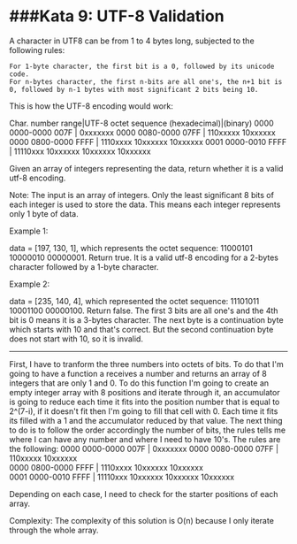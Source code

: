 ###Kata 9: UTF-8 Validation
=================================================================================================

A character in UTF8 can be from 1 to 4 bytes long, subjected to the following rules:

    For 1-byte character, the first bit is a 0, followed by its unicode code.
    For n-bytes character, the first n-bits are all one's, the n+1 bit is 0, followed by n-1 bytes with most significant 2 bits being 10.

This is how the UTF-8 encoding would work:

   Char. number range|UTF-8 octet sequence (hexadecimal)|(binary) 0000 0000-0000 007F | 0xxxxxxx     0000 0080-0000 07FF | 110xxxxx 10xxxxxx     0000 0800-0000 FFFF | 1110xxxx 10xxxxxx 10xxxxxx     0001 0000-0010 FFFF | 11110xxx 10xxxxxx 10xxxxxx 10xxxxxx  

Given an array of integers representing the data, return whether it is a valid utf-8 encoding.

Note:
The input is an array of integers. Only the least significant 8 bits of each integer is used to store the data. This means each integer represents only 1 byte of data.

Example 1:

data = [197, 130, 1], which represents the octet sequence: 11000101 10000010 00000001.    Return true.  It is a valid utf-8 encoding for a 2-bytes character followed by a 1-byte character.  

Example 2:

data = [235, 140, 4], which represented the octet sequence: 11101011 10001100 00000100.    Return false.  The first 3 bits are all one's and the 4th bit is 0 means it is a 3-bytes character.  The next byte is a continuation byte which starts with 10 and that's correct.  But the second continuation byte does not start with 10, so it is invalid.

--------------------------------------------------------------------------------------------------------------------------------------------------------------------------------------

First, I have to tranform the three numbers into octets of bits. To do that I'm going to have a function a receives a number and returns an array of 8 integers that are only 1 and 0.
To do this function I'm going to create an empty integer array with 8 positions and iterate through it, an accumulator is going to reduce each time it fits into the position number
that is equal to 2^(7-i), if it doesn't fit then I'm going to fill that cell with 0. Each time it fits its filled with a 1 and the accumulator reduced by that value.
The next thing to do is to follow the order accordingly the number of bits, the rules tells me where I can have any number and where I need to have 10's. The rules are the following:
0000 0000-0000 007F | 0xxxxxxx
0000 0080-0000 07FF | 110xxxxx 10xxxxxx     
0000 0800-0000 FFFF | 1110xxxx 10xxxxxx 10xxxxxx     
0001 0000-0010 FFFF | 11110xxx 10xxxxxx 10xxxxxx 10xxxxxx  

Depending on each case, I need to check for the starter positions of each array.

Complexity:
The complexity of this solution is O(n) because I only iterate through the whole array.

